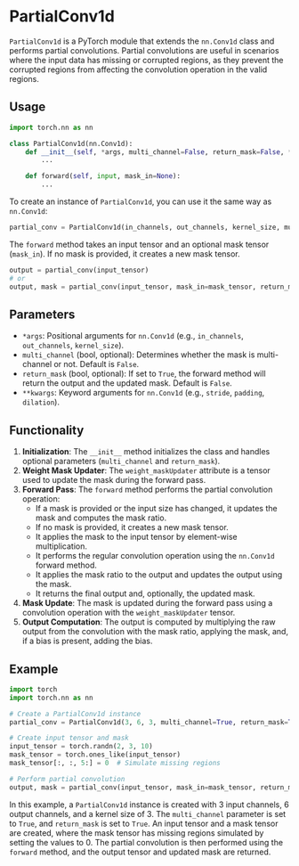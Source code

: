 # PartialConv1d

`PartialConv1d` is a PyTorch module that extends the `nn.Conv1d` class and performs partial convolutions. Partial convolutions are useful in scenarios where the input data has missing or corrupted regions, as they prevent the corrupted regions from affecting the convolution operation in the valid regions.

## Usage

```python
import torch.nn as nn

class PartialConv1d(nn.Conv1d):
    def __init__(self, *args, multi_channel=False, return_mask=False, **kwargs):
        ...

    def forward(self, input, mask_in=None):
        ...
```

To create an instance of `PartialConv1d`, you can use it the same way as `nn.Conv1d`:

```python
partial_conv = PartialConv1d(in_channels, out_channels, kernel_size, multi_channel=True, return_mask=False)
```

The `forward` method takes an input tensor and an optional mask tensor (`mask_in`). If no mask is provided, it creates a new mask tensor.

```python
output = partial_conv(input_tensor)
# or
output, mask = partial_conv(input_tensor, mask_in=mask_tensor, return_mask=True)
```

## Parameters

- `*args`: Positional arguments for `nn.Conv1d` (e.g., `in_channels`, `out_channels`, `kernel_size`).
- `multi_channel` (bool, optional): Determines whether the mask is multi-channel or not. Default is `False`.
- `return_mask` (bool, optional): If set to `True`, the forward method will return the output and the updated mask. Default is `False`.
- `**kwargs`: Keyword arguments for `nn.Conv1d` (e.g., `stride`, `padding`, `dilation`).

## Functionality

1. **Initialization**: The `__init__` method initializes the class and handles optional parameters (`multi_channel` and `return_mask`).
2. **Weight Mask Updater**: The `weight_maskUpdater` attribute is a tensor used to update the mask during the forward pass.
3. **Forward Pass**: The `forward` method performs the partial convolution operation:
   - If a mask is provided or the input size has changed, it updates the mask and computes the mask ratio.
   - If no mask is provided, it creates a new mask tensor.
   - It applies the mask to the input tensor by element-wise multiplication.
   - It performs the regular convolution operation using the `nn.Conv1d` forward method.
   - It applies the mask ratio to the output and updates the output using the mask.
   - It returns the final output and, optionally, the updated mask.
4. **Mask Update**: The mask is updated during the forward pass using a convolution operation with the `weight_maskUpdater` tensor.
5. **Output Computation**: The output is computed by multiplying the raw output from the convolution with the mask ratio, applying the mask, and, if a bias is present, adding the bias.

## Example

```python
import torch
import torch.nn as nn

# Create a PartialConv1d instance
partial_conv = PartialConv1d(3, 6, 3, multi_channel=True, return_mask=True)

# Create input tensor and mask
input_tensor = torch.randn(2, 3, 10)
mask_tensor = torch.ones_like(input_tensor)
mask_tensor[:, :, 5:] = 0  # Simulate missing regions

# Perform partial convolution
output, mask = partial_conv(input_tensor, mask_in=mask_tensor, return_mask=True)
```

In this example, a `PartialConv1d` instance is created with 3 input channels, 6 output channels, and a kernel size of 3. The `multi_channel` parameter is set to `True`, and `return_mask` is set to `True`. An input tensor and a mask tensor are created, where the mask tensor has missing regions simulated by setting the values to 0. The partial convolution is then performed using the `forward` method, and the output tensor and updated mask are returned.
